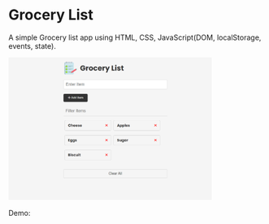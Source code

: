 # Grocery List

A simple Grocery list app using HTML, CSS, JavaScript(DOM, localStorage, events, state).

<img src="images/screen.png" width="400">

Demo: 

